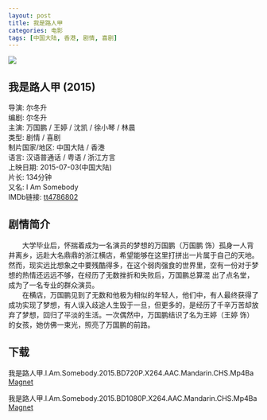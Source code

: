 ```yaml
---
layout: post
title: 我是路人甲
categories: 电影
tags: [中国大陆, 香港, 剧情, 喜剧]
---
```


[![](http://i2.piimg.com/ddebe9620fae15a1t.jpg)](http://i2.piimg.com/ddebe9620fae15a1.jpg)

## 我是路人甲 (2015)
导演: 尔冬升  
编剧: 尔冬升  
主演: 万国鹏 / 王婷 / 沈凯 / 徐小琴 / 林晨  
类型: 剧情 / 喜剧  
制片国家/地区: 中国大陆 / 香港  
语言: 汉语普通话 / 粤语 / 浙江方言  
上映日期: 2015-07-03(中国大陆)  
片长: 134分钟  
又名: I Am Somebody  
IMDb链接: [tt4786802](http://www.imdb.com/title/tt4786802)

## 剧情简介
　　大学毕业后，怀揣着成为一名演员的梦想的万国鹏（万国鹏 饰）孤身一人背井离乡，远赴大名鼎鼎的浙江横店，希望能够在这里打拼出一片属于自己的天地。然而，现实远比想象之中要残酷得多，在这个弱肉强食的世界里，空有一份对于梦想的热情还远远不够，在经历了无数挫折和失败后，万国鹏总算混 出了点名堂，成为了一名专业的群众演员。  
　　在横店，万国鹏见到了无数和他极为相似的年轻人，他们中，有人最终获得了成功实现了梦想，有人误入歧途人生毁于一旦，但更多的，是经历了千辛万苦却放弃了梦想，回归了平淡的生活。一次偶然中，万国鹏结识了名为王婷（王婷 饰）的女孩，她仿佛一束光，照亮了万国鹏的前路。

## 下载
我是路人甲.I.Am.Somebody.2015.BD720P.X264.AAC.Mandarin.CHS.Mp4Ba  
[Magnet](magnet:?xt=urn:btih:7318b3547aeefb96c714a12cb3ca2e3156220f67)

我是路人甲.I.Am.Somebody.2015.BD1080P.X264.AAC.Mandarin.CHS.Mp4Ba  
[Magnet](magnet:?xt=urn:btih:6256ef33cf345424497114285231fccb787985ed)
